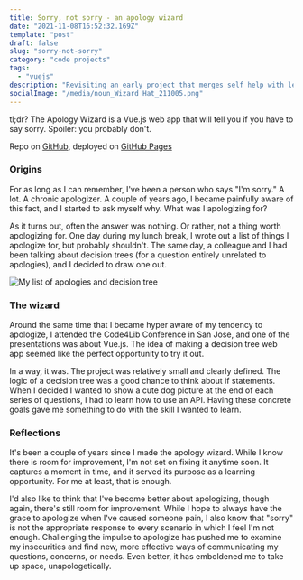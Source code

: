 ```yaml
---
title: Sorry, not sorry - an apology wizard
date: "2021-11-08T16:52:32.169Z"
template: "post"
draft: false
slug: "sorry-not-sorry"
category: "code projects"
tags:
  - "vuejs"
description: "Revisiting an early project that merges self help with learning to code"
socialImage: "/media/noun_Wizard Hat_211005.png"
---
```


tl;dr? The Apology Wizard is a Vue.js web app that will tell you if you have to say sorry. Spoiler: you probably don't.

Repo on [GitHub](https://github.com/rmtownsend/apology-wizard), deployed on [GitHub Pages](https://rmtownsend.github.io/apology-wizard/)

### Origins

For as long as I can remember, I've been a person who says "I'm sorry." A lot. A chronic apologizer. A couple of years ago, I became painfully aware of this fact, and I started to ask myself why. What was I apologizing for?

As it turns out, often the answer was nothing. Or rather, not a thing worth apologizing for. One day during my lunch break, I wrote out a list of things I apologize for, but probably shouldn't. The same day, a colleague and I had been talking about decision trees (for a question entirely unrelated to apologies), and I decided to draw one out.

![My list of apologies and decision tree](/media/apology_notebook.jpg)

### The wizard

Around the same time that I became hyper aware of my tendency to apologize, I attended the Code4Lib Conference in San Jose, and one of the presentations was about Vue.js. The idea of making a decision tree web app seemed like the perfect opportunity to try it out.

In a way, it was. The project was relatively small and clearly defined. The logic of a decision tree was a good chance to think about if statements. When I decided I wanted to show a cute dog picture at the end of each series of questions, I had to learn how to use an API. Having these concrete goals gave me something to do with the skill I wanted to learn.

### Reflections

It's been a couple of years since I made the apology wizard. While I know there is room for improvement, I'm not set on fixing it anytime soon. It captures a moment in time, and it served its purpose as a learning opportunity. For me at least, that is enough.

I'd also like to think that I've become better about apologizing, though again, there's still room for improvement. While I hope to always have the grace to apologize when I've caused someone pain, I also know that "sorry" is not the appropriate response to every scenario in which I feel I'm not enough. Challenging the impulse to apologize has pushed me to examine my insecurities and find new, more effective ways of communicating my questions, concerns, or needs. Even better, it has emboldened me to take up space, unapologetically.
